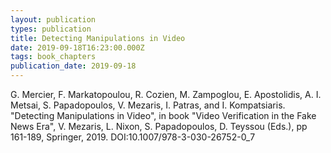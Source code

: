 ```yaml
---
layout: publication
types: publication
title: Detecting Manipulations in Video
date: 2019-09-18T16:23:00.000Z
tags: book_chapters
publication_date: 2019-09-18
---
```

G. Mercier, F. Markatopoulou, R. Cozien, M. Zampoglou, E. Apostolidis, A. I. Metsai, S. Papadopoulos, V. Mezaris, I. Patras, and I. Kompatsiaris. "Detecting Manipulations in Video", in book "Video Verification in the Fake News Era", V. Mezaris, L. Nixon, S. Papadopoulos, D. Teyssou (Eds.), pp 161-189, Springer, 2019. DOI:10.1007/978-3-030-26752-0_7

